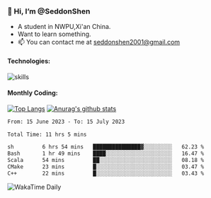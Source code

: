 ### 👋 Hi, I’m @SeddonShen
- A student in NWPU,Xi'an China.
- Want to learn something.
- 📫 You can contact me at seddonshen2001@gmail.com

#### Technologies:

![skills](https://skillicons.dev/icons?i=scala,js,html,css,bootstrap,jquery,c,cpp,cloudflare,django,docker,flask,git,github,githubactions,linux,latex,mysql,nodejs,ps,php,pr,py,raspberrypi,redis,unreal,v,vscode,vue,bash)

#### Monthly Coding:
[![Top Langs](https://github-readme-stats.vercel.app/api/top-langs?username=seddonshen&show_icons=true&locale=en&layout=compact&hide=html&langs_count=8)](https://github.com/SeddonShen/)
[![Anurag's github stats](https://github-readme-stats.vercel.app/api?username=SeddonShen&count_private=true&show_icons=true)](https://github.com/anuraghazra/github-readme-stats)
<!--START_SECTION:waka-->

```txt
From: 15 June 2023 - To: 15 July 2023

Total Time: 11 hrs 5 mins

sh         6 hrs 54 mins   ███████████████▓░░░░░░░░░   62.23 %
Bash       1 hr 49 mins    ████░░░░░░░░░░░░░░░░░░░░░   16.47 %
Scala      54 mins         ██░░░░░░░░░░░░░░░░░░░░░░░   08.18 %
CMake      23 mins         █░░░░░░░░░░░░░░░░░░░░░░░░   03.47 %
C++        22 mins         █░░░░░░░░░░░░░░░░░░░░░░░░   03.43 %
```

<!--END_SECTION:waka-->

![WakaTime Daily](https://wakatime.com/share/@seddon2001/61a7e342-5f12-4fea-bf92-1fac161e97d6.svg)
<!---
SeddonShen/SeddonShen is a ✨ special ✨ repository because its `README.md` (this file) appears on your GitHub profile.
You can click the Preview link to take a look at your changes.
--->

